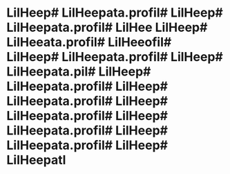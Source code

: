 # LilHeep# LilHeepata.profil# LilHeep# LilHeepata.profil# LilHee LilHeep# LilHeeata.profil# LilHeeofil# LilHeep# LilHeepata.profil# LilHeep# LilHeepata.pil# LilHeep# LilHeepata.profil# LilHeep# LilHeepata.profil# LilHeep# LilHeepata.profil# LilHeep# LilHeepata.profil# LilHeep# LilHeepata.profil# LilHeep# LilHeepatl
      
